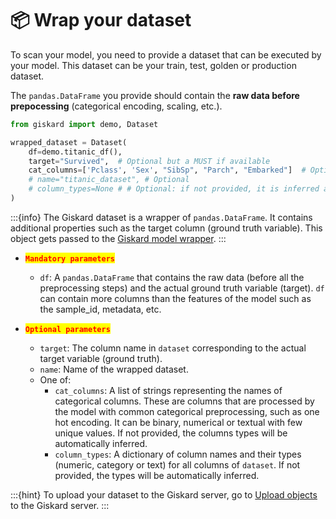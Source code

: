 # 📦 Wrap your dataset

To scan your model, you need to provide a dataset that can be executed by your model. This dataset can be your train, test, golden or production dataset. 

The `pandas.DataFrame` you provide should contain the **raw data before prepocessing** (categorical encoding, scaling,
etc.).

```python
from giskard import demo, Dataset

wrapped_dataset = Dataset(
    df=demo.titanic_df(),
    target="Survived",  # Optional but a MUST if available
    cat_columns=['Pclass', 'Sex', "SibSp", "Parch", "Embarked"]  # Optional but a MUST if available. Inferred automatically if not.
    # name="titanic_dataset", # Optional
    # column_types=None # # Optional: if not provided, it is inferred automatically
)
```
:::{info}
The Giskard dataset is a wrapper of `pandas.DataFrame`. It contains additional properties such as the target column (ground truth variable). This object gets passed to the [Giskard model wrapper](../wrap_model/index.md).
:::

* <mark style="color:red;">**`Mandatory parameters`**</mark>
    * `df`: A `pandas.DataFrame` that contains the raw data (before all the preprocessing steps) and the actual
      ground truth variable (target). `df` can contain more columns than the features of the model such as the sample_id,
      metadata, etc.

* <mark style="color:red;">**`Optional parameters`**</mark>
    * `target`: The column name in `dataset` corresponding to the actual target variable (ground truth).
    * `name`: Name of the wrapped dataset.
    * One of:
        * `cat_columns`: A list of strings representing the names of categorical columns. These are columns that are
          processed by the model with common categorical preprocessing, such as one hot encoding. It can be binary,
          numerical or textual with few unique values.
          If not provided, the columns types will be automatically inferred.
        * `column_types`: A dictionary of column names and their types (numeric, category or text) for all columns
          of `dataset`.
          If not provided, the types will be automatically inferred.

:::{hint}
To upload your dataset to the Giskard server, go to [Upload objects](../upload/index.md) to the Giskard server.
:::
